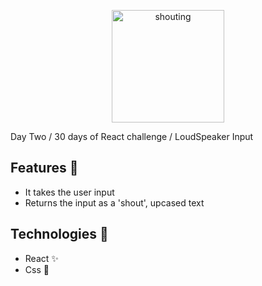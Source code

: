 <p  align="center">
<img  src="https://media.giphy.com/media/3uv5ivx6xwqze/giphy.gif"  height="180" alt="shouting">
</p>

Day Two / 30 days of React challenge / LoudSpeaker Input

## Features :unicorn: 
* It takes the user input
* Returns the input as a 'shout', upcased text

## Technologies :mag_right:
* React :sparkles:
* Css :nail_care:
